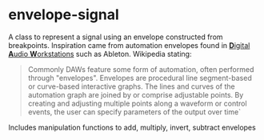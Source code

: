 # envelope-signal
A class to represent a signal using an envelope constructed from breakpoints.
Inspiration came from automation envelopes found in [**D**igital **A**udio **W**orkstations](https://en.wikipedia.org/wiki/Digital_audio_workstation) such as Ableton.
Wikipedia stating:
> Commonly DAWs feature some form of automation, often performed through "envelopes".
> Envelopes are procedural line segment-based or curve-based interactive graphs.
> The lines and curves of the automation graph are joined by or comprise adjustable points.
> By creating and adjusting multiple points along a waveform or control events, the user can specify parameters of the output over time`

Includes manipulation functions to add, multiply, invert, subtract envelopes